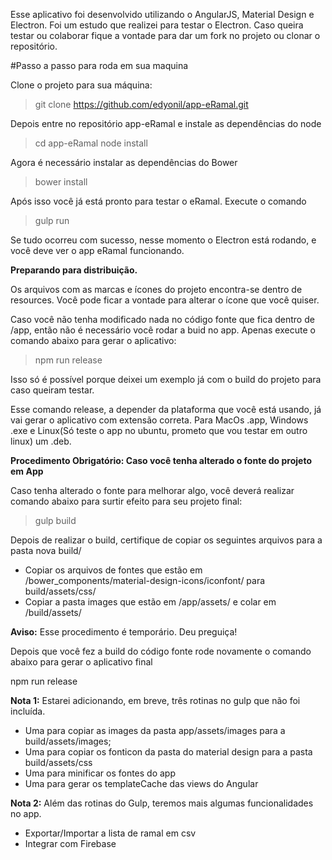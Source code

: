 Esse aplicativo foi desenvolvido utilizando o AngularJS, Material Design e Electron. Foi um estudo que realizei para testar o Electron. Caso queira testar ou colaborar fique a vontade para dar um fork no projeto ou clonar o repositório.

#Passo a passo para roda em sua maquina

Clone o projeto para sua máquina:

> git clone https://github.com/edyonil/app-eRamal.git

Depois entre no repositório app-eRamal e instale as dependências do node

> cd app-eRamal
> node install

Agora é necessário instalar as dependências do Bower

> bower install

Após isso você já está pronto para testar o eRamal. Execute o comando

> gulp run

Se tudo ocorreu com sucesso, nesse momento o Electron está rodando, e você deve ver o app eRamal funcionando.

**Preparando para distribuição.**

Os arquivos com as marcas e ícones do projeto encontra-se dentro de resources. Você pode ficar a vontade para alterar o ícone que você quiser. 

Caso você não tenha modificado nada no código fonte  que fica dentro de /app, então não é necessário você rodar a buid no app. Apenas execute o comando abaixo para gerar o aplicativo:

> npm run release

Isso só é possível porque deixei um exemplo já com o build do projeto para caso queiram testar. 

Esse comando release, a depender da plataforma que você está usando, já vai gerar o aplicativo com extensão correta. Para MacOs .app, Windows .exe e Linux(Só teste o app no ubuntu, prometo que vou testar em outro linux) um .deb. 

**Procedimento Obrigatório: Caso você tenha alterado o fonte do projeto em App**

Caso tenha alterado o fonte para melhorar algo, você deverá realizar comando abaixo para surtir efeito para seu projeto final:

> gulp build

Depois de realizar o build, certifique de copiar os seguintes arquivos para a pasta nova build/

* Copiar os arquivos de fontes que estão em /bower_components/material-design-icons/iconfont/ para build/assets/css/
* Copiar a pasta images que estão em /app/assets/ e colar em /build/assets/

**Aviso:** Esse procedimento é temporário. Deu preguiça!

Depois que você fez a build do código fonte rode novamente o comando abaixo para gerar o aplicativo final

npm run release

**Nota 1:**
Estarei adicionando, em breve, três rotinas no gulp que não foi incluída. 

* Uma para copiar as images da pasta app/assets/images para a build/assets/images;
* Uma para copiar os fonticon da pasta do material design para a pasta build/assets/css
* Uma para minificar os fontes do app
* Uma para gerar os templateCache das views do Angular

**Nota 2:**
Além das rotinas do Gulp, teremos mais algumas funcionalidades no app.

* Exportar/Importar a lista de ramal em csv
* Integrar com Firebase

